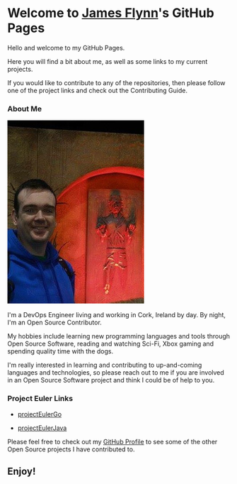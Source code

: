 # Welcome to [James Flynn](https://github.com/james-flynn-ie)'s GitHub Pages

Hello and welcome to my GitHub Pages.

Here you will find a bit about me, as well as some links to my current projects.

If you would like to contribute to any of the repositories, then please follow one of the project links and check out the Contributing Guide.

### About Me

![James Flynn](https://github.com/james-flynn-ie/james-flynn-ie.github.io/blob/master/images/james_pic.png)

I'm a DevOps Engineer living and working in Cork, Ireland by day. By night, I'm an Open Source Contributor.

My hobbies include learning new programming languages and tools through Open Source Software, reading and watching Sci-Fi, Xbox gaming and spending quality time with the dogs.

I'm really interested in learning and contributing to up-and-coming languages and technologies, so please reach out to me if you are involved in an Open Source Software project and think I could be of help to you.

### Project Euler Links

- [projectEulerGo](https://james-flynn-ie.github.io/projectEulerGo)

- [projectEulerJava](https://james-flynn-ie.github.io/projectEulerJava)

Please feel free to check out my [GitHub Profile](https://github.com/james-flynn-ie) to see some of the other Open Source projects I have contributed to.

## Enjoy!
